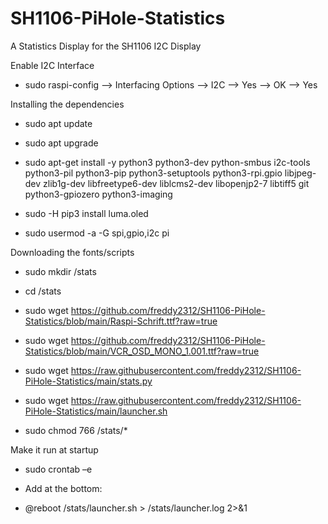 # SH1106-PiHole-Statistics
A Statistics Display for the SH1106 I2C Display


Enable I2C Interface
- sudo raspi-config --> Interfacing Options --> I2C --> Yes --> OK --> Yes
 

Installing the dependencies 
- sudo apt update
- sudo apt upgrade

- sudo apt-get install -y python3 python3-dev python-smbus i2c-tools python3-pil python3-pip python3-setuptools python3-rpi.gpio libjpeg-dev zlib1g-dev libfreetype6-dev liblcms2-dev libopenjp2-7 libtiff5 git python3-gpiozero python3-imaging
- sudo -H pip3 install luma.oled
- sudo usermod -a -G spi,gpio,i2c pi

Downloading the fonts/scripts
- sudo mkdir /stats
- cd /stats 

- sudo wget https://github.com/freddy2312/SH1106-PiHole-Statistics/blob/main/Raspi-Schrift.ttf?raw=true

- sudo wget https://github.com/freddy2312/SH1106-PiHole-Statistics/blob/main/VCR_OSD_MONO_1.001.ttf?raw=true

- sudo wget https://raw.githubusercontent.com/freddy2312/SH1106-PiHole-Statistics/main/stats.py

- sudo wget https://raw.githubusercontent.com/freddy2312/SH1106-PiHole-Statistics/main/launcher.sh
 
- sudo chmod 766 /stats/*

Make it run at startup
- sudo crontab –e

- Add at the bottom:
- @reboot /stats/launcher.sh > /stats/launcher.log 2>&1

